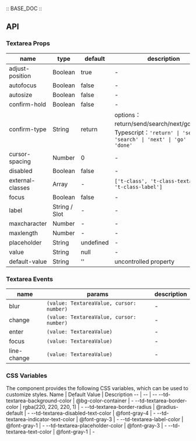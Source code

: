 :: BASE_DOC ::

## API

### Textarea Props

 name             | type          | default   | description                                                                                                     | required 
------------------|---------------|-----------|-----------------------------------------------------------------------------------------------------------------|----------
 adjust-position  | Boolean       | true      | \-                                                                                                              | N        
 autofocus        | Boolean       | false     | \-                                                                                                              | N        
 autosize         | Boolean       | false     | \-                                                                                                              | N        
 confirm-hold     | Boolean       | false     | \-                                                                                                              | N        
 confirm-type     | String        | return    | options：return/send/search/next/go/done。Typescript：`'return' \| 'send' \| 'search' \| 'next' \| 'go' \| 'done'` | N        
 cursor-spacing   | Number        | 0         | \-                                                                                                              | N        
 disabled         | Boolean       | false     | \-                                                                                                              | N        
 external-classes | Array         | -         | `['t-class', 't-class-textarea', 't-class-label']`                                                              | N        
 focus            | Boolean       | false     | \-                                                                                                              | N        
 label            | String / Slot | -         | \-                                                                                                              | N        
 maxcharacter     | Number        | -         | \-                                                                                                              | N        
 maxlength        | Number        | -         | \-                                                                                                              | N        
 placeholder      | String        | undefined | \-                                                                                                              | N        
 value            | String        | null      | \-                                                                                                              | N        
 default-value    | String        | ''        | uncontrolled property                                                                                           | N        

### Textarea Events

 name        | params                                   | description 
-------------|------------------------------------------|-------------
 blur        | `(value: TextareaValue, cursor: number)` | \-          
 change      | `(value: TextareaValue, cursor: number)` | \-          
 enter       | `(value: TextareaValue)`                 | \-          
 focus       | `(value: TextareaValue)`                 | \-          
 line-change | `(value: TextareaValue)`                 | \-          

### CSS Variables

The component provides the following CSS variables, which can be used to customize styles.
Name | Default Value | Description
-- | -- | --
--td-textarea-background-color | @bg-color-container | -
--td-textarea-border-color | rgba(220, 220, 220, 1) | -
--td-textarea-border-radius | @radius-default | -
--td-textarea-disabled-text-color | @font-gray-4 | -
--td-textarea-indicator-text-color | @font-gray-3 | -
--td-textarea-label-color | @font-gray-1 | -
--td-textarea-placeholder-color | @font-gray-3 | -
--td-textarea-text-color | @font-gray-1 | -
